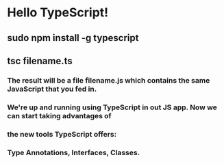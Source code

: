 # Hello TypeScript!

## sudo npm install -g typescript
## tsc filename.ts
### The result will be a file filename.js which contains the same JavaScript that you fed in.
### We're up and running using TypeScript in out JS app. Now we can start taking advantages of 
### the new tools TypeScript offers: 
### Type Annotations, Interfaces, Classes.
